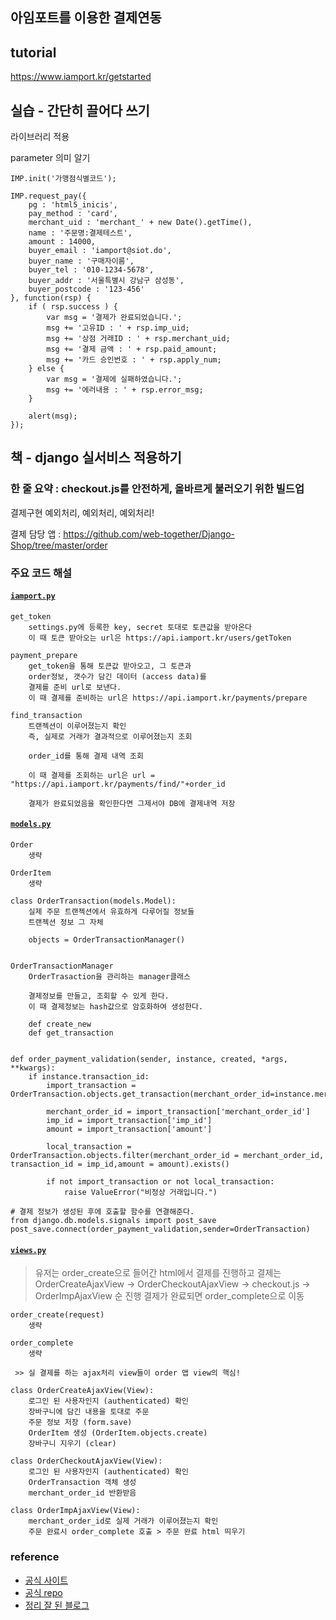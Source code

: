 ## 아임포트를 이용한 결제연동

## tutorial

https://www.iamport.kr/getstarted

## 실습 - 간단히 끌어다 쓰기

라이브러리 적용

parameter 의미 알기

```
IMP.init('가맹점식별코드');
```

```
IMP.request_pay({
    pg : 'html5_inicis',
    pay_method : 'card',
    merchant_uid : 'merchant_' + new Date().getTime(),
    name : '주문명:결제테스트',
    amount : 14000,
    buyer_email : 'iamport@siot.do',
    buyer_name : '구매자이름',
    buyer_tel : '010-1234-5678',
    buyer_addr : '서울특별시 강남구 삼성동',
    buyer_postcode : '123-456'
}, function(rsp) {
    if ( rsp.success ) {
        var msg = '결제가 완료되었습니다.';
        msg += '고유ID : ' + rsp.imp_uid;
        msg += '상점 거래ID : ' + rsp.merchant_uid;
        msg += '결제 금액 : ' + rsp.paid_amount;
        msg += '카드 승인번호 : ' + rsp.apply_num;
    } else {
        var msg = '결제에 실패하였습니다.';
        msg += '에러내용 : ' + rsp.error_msg;
    }

    alert(msg);
});
```

## 책 - django 실서비스 적용하기 

### 한 줄 요약 : checkout.js를 안전하게, 올바르게 불러오기 위한 빌드업

결제구현 예외처리, 예외처리, 예외처리!

결제 담당 앱 : https://github.com/web-together/Django-Shop/tree/master/order

### 주요 코드 해설

#### [`iamport.py`](https://github.com/web-together/Django-Shop/blob/master/order/iamport.py)

```
get_token
    settings.py에 등록한 key, secret 토대로 토큰값을 받아온다
    이 때 토큰 받아오는 url은 https://api.iamport.kr/users/getToken

payment_prepare
    get_token을 통해 토큰값 받아오고, 그 토큰과 
    order정보, 갯수가 담긴 데이터 (access data)를
    결제를 준비 url로 보낸다.
    이 때 결제를 준비하는 url은 https://api.iamport.kr/payments/prepare

find_transaction
    트랜젝션이 이루어졌는지 확인
    즉, 실제로 거래가 결과적으로 이루어졌는지 조회

    order_id를 통해 결제 내역 조회

    이 때 결제를 조회하는 url은 url = "https://api.iamport.kr/payments/find/"+order_id

    결제가 완료되었음을 확인한다면 그제서야 DB에 결제내역 저장
```

#### [`models.py`](https://github.com/web-together/Django-Shop/blob/master/order/models.py)

```
Order
    생략

OrderItem
    생략

class OrderTransaction(models.Model):
    실제 주문 트랜젝션에서 유효하게 다루어질 정보들 
    트랜젝션 정보 그 자체
    
    objects = OrderTransactionManager()


OrderTransactionManager
    OrderTrasaction을 관리하는 manager클래스

    결제정보를 만들고, 조회할 수 있게 한다.
    이 때 결제정보는 hash값으로 암호화하여 생성한다. 

    def create_new
    def get_transaction


def order_payment_validation(sender, instance, created, *args, **kwargs):
    if instance.transaction_id:
        import_transaction = OrderTransaction.objects.get_transaction(merchant_order_id=instance.merchant_order_id)

        merchant_order_id = import_transaction['merchant_order_id']
        imp_id = import_transaction['imp_id']
        amount = import_transaction['amount']

        local_transaction = OrderTransaction.objects.filter(merchant_order_id = merchant_order_id, transaction_id = imp_id,amount = amount).exists()

        if not import_transaction or not local_transaction:
            raise ValueError("비정상 거래입니다.")

# 결제 정보가 생성된 후에 호출할 함수를 연결해준다.
from django.db.models.signals import post_save
post_save.connect(order_payment_validation,sender=OrderTransaction)

```

#### [`views.py`](https://github.com/web-together/Django-Shop/blob/master/order/views.py)

> 유저는 order_create으로 들어간 html에서 결제를 진행하고
> 결제는 OrderCreateAjaxView -> OrderCheckoutAjaxView -> checkout.js -> OrderImpAjaxView 순 진행
> 결제가 완료되면 order_complete으로 이동

```
order_create(request)
    생략

order_complete
    생략

 >> 실 결제를 하는 ajax처리 view들이 order 앱 view의 핵심!

class OrderCreateAjaxView(View):
    로그인 된 사용자인지 (authenticated) 확인    
    장바구니에 담긴 내용을 토대로 주문
    주문 정보 저장 (form.save)
    OrderItem 생성 (OrderItem.objects.create)
    장바구니 지우기 (clear)

class OrderCheckoutAjaxView(View):
    로그인 된 사용자인지 (authenticated) 확인    
    OrderTransaction 객체 생성
    merchant_order_id 반환받음

class OrderImpAjaxView(View):
    merchant_order_id로 실제 거래가 이루어졌는지 확인
    주문 완료시 order_complete 호출 > 주문 완료 html 띄우기
```

### reference

 - [공식 사이트](https://www.iamport.kr/)
 - [공식 repo](https://github.com/iamport/iamport-manual/blob/master/%EC%9D%B8%EC%A6%9D%EA%B2%B0%EC%A0%9C/README.md#211-param-%EC%86%8D%EC%84%B1%EA%B3%B5%ED%86%B5-%EC%86%8D%EC%84%B1)
 - [정리 잘 된 블로그](https://todakandco.tistory.com/10)